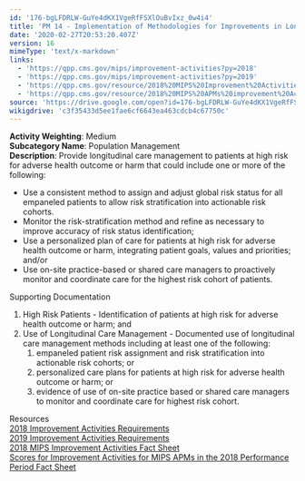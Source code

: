 ```yaml
---
id: '176-bgLFDRLW-GuYe4dKX1VgeRfFSXlOuBvIxz_0w4i4'
title: 'PM 14 - Implementation of Methodologies for Improvements in Longitudinal Care Management for High Risk Patients'
date: '2020-02-27T20:53:20.407Z'
version: 16
mimeType: 'text/x-markdown'
links:
  - 'https://qpp.cms.gov/mips/improvement-activities?py=2018'
  - 'https://qpp.cms.gov/mips/improvement-activities?py=2019'
  - 'https://qpp.cms.gov/resource/2018%20MIPS%20Improvement%20Activities%20Fact%20Sheet'
  - 'https://qpp.cms.gov/resource/2018%20MIPS%20APMs%20improvement%20Activities%20scores%20fact%20sheet'
source: 'https://drive.google.com/open?id=176-bgLFDRLW-GuYe4dKX1VgeRfFSXlOuBvIxz_0w4i4'
wikigdrive: 'c3f35433d5ee1fae6cf6643ea463cdcb4c67750c'
---
```





**Activity Weighting**: Medium  
**Subcategory Name**: Population Management  
**Description**: Provide longitudinal care management to patients at high risk for adverse health outcome or harm that could include one or more of the following:
* Use a consistent method to assign and adjust global risk status for all empaneled patients to allow risk stratification into actionable risk cohorts. 
* Monitor the risk-stratification method and refine as necessary to improve accuracy of risk status identification;
* Use a personalized plan of care for patients at high risk for adverse health outcome or harm, integrating patient goals, values and priorities; and/or
* Use on-site practice-based or shared care managers to proactively monitor and coordinate care for the highest risk cohort of patients.




Supporting Documentation
1. High Risk Patients - Identification of patients at high risk for adverse health outcome or harm; and 
2. Use of Longitudinal Care Management - Documented use of longitudinal care management methods including at least one of the following: 
   1. empaneled patient risk assignment and risk stratification into actionable risk cohorts; or 
   2. personalized care plans for patients at high risk for adverse health outcome or harm; or 
   3. evidence of use of on-site practice based or shared care managers to monitor and coordinate care for highest risk cohort.




Resources  
[2018 Improvement Activities Requirements](https://qpp.cms.gov/mips/improvement-activities?py=2018)  
[2019 Improvement Activities Requirements](https://qpp.cms.gov/mips/improvement-activities?py=2019)  
[2018 MIPS Improvement Activities Fact Sheet](https://qpp.cms.gov/resource/2018%20MIPS%20Improvement%20Activities%20Fact%20Sheet)  
[Scores for Improvement Activities for MIPS APMs in the 2018 Performance Period Fact Sheet](https://qpp.cms.gov/resource/2018%20MIPS%20APMs%20improvement%20Activities%20scores%20fact%20sheet)
